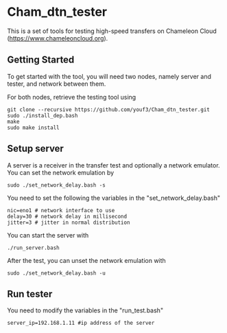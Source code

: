 # Cham_dtn_tester

This is a set of tools for testing high-speed transfers on Chameleon Cloud (https://www.chameleoncloud.org).

## Getting Started

To get started with the tool, you will need two nodes, namely server and tester, and network between them.

For both nodes, retrieve the testing tool using

```
git clone --recursive https://github.com/youf3/Cham_dtn_tester.git
sudo ./install_dep.bash
make
sudo make install
```

## Setup server

A server is a receiver in the transfer test and optionally a network emulator.
You can set the network emulation by
```
sudo ./set_network_delay.bash -s
```

You need to set the following the variables in the "set_network_delay.bash"
```
nic=eno1 # network interface to use
delay=30 # network delay in millisecond
jitter=3 # jitter in normal distribution
```

You can start the server with
```
./run_server.bash
```

After the test, you can unset the network emulation with

```
sudo ./set_network_delay.bash -u
```

## Run tester
You need to modify the variables in the "run_test.bash"
```
server_ip=192.168.1.11 #ip address of the server
```
